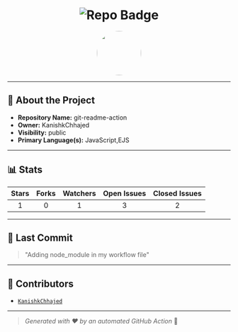 <h1 align="center">
    <img src="https://img.shields.io/badge/git-readme-action-🎯-blueviolet?style=for-the-badge" alt="Repo Badge">
  </h1>
  
  <p align="center">
    <img src="https://avatars.githubusercontent.com/u/121193249?v=4" width="100" style="border-radius:50%;">
  </p>
  
  ---
  
  ## 📖 About the Project
  - **Repository Name:** git-readme-action
  - **Owner:** KanishkChhajed
  - **Visibility:** public
  - **Primary Language(s):** JavaScript,EJS
  
  ---
  
  ## 📊 Stats
  
  | Stars | Forks | Watchers | Open Issues | Closed Issues |
  |:----:|:-----:|:--------:|:-----------:|:-------------:|
  | 1 | 0 | 1 | 3 | 2 |
  
  ---
  
  ## 📢 Last Commit
  
  > "Adding node_module in my workflow file"
  
  ---
  
  ## 🤝 Contributors
  
  
  - [`KanishkChhajed`](#)
  
  
  ---
  
  > *Generated with ❤️ by an automated GitHub Action* 🚀
  